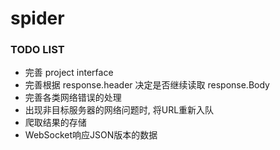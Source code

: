 # spider

### TODO LIST  

- 完善 project interface
- 完善根据 response.header 决定是否继续读取 response.Body
- 完善各类网络错误的处理
- 出现非目标服务器的网络问题时, 将URL重新入队
- 爬取结果的存储
- WebSocket响应JSON版本的数据